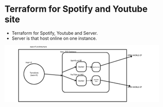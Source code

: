 # Terraform for Spotify and Youtube site

- Terraform for Spotify, Youtube and Server.
- Server is that host online on one instance.

![EC2](/EC2.png)
